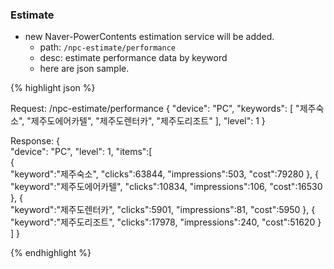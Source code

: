 ### Estimate
 * new Naver-PowerContents estimation service will be added.
   * path: `/npc-estimate/performance`
   * desc: estimate performance data by keyword
   * here are json sample.
   
{% highlight json %}

Request: /npc-estimate/performance
{
  "device": "PC",
  "keywords": [
    "제주숙소",
    "제주도에어카텔",
    "제주도렌터카",
    "제주도리조트"
  ],
  "level": 1
}

Response: 
{  
   "device": "PC",
   "level": 1,
   "items":[  
      {  
         "keyword":"제주숙소",
         "clicks":63844,
         "impressions":503,
         "cost":79280
      },
      {  
         "keyword":"제주도에어카텔",
         "clicks":10834,
         "impressions":106,
         "cost":16530
      },
      {  
         "keyword":"제주도렌터카",
         "clicks":5901,
         "impressions":81,
         "cost":5950
      },
      {  
         "keyword":"제주도리조트",
         "clicks":17978,
         "impressions":240,
         "cost":51620
      }
   ]
}

{% endhighlight %}
